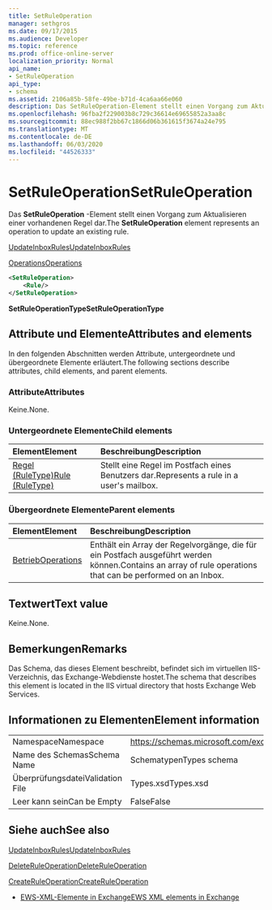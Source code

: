 ```yaml
---
title: SetRuleOperation
manager: sethgros
ms.date: 09/17/2015
ms.audience: Developer
ms.topic: reference
ms.prod: office-online-server
localization_priority: Normal
api_name:
- SetRuleOperation
api_type:
- schema
ms.assetid: 2106a85b-58fe-49be-b71d-4ca6aa66e060
description: Das SetRuleOperation-Element stellt einen Vorgang zum Aktualisieren einer vorhandenen Regel dar.
ms.openlocfilehash: 96fba2f229003b8c729c36614e69655852a3aa8c
ms.sourcegitcommit: 88ec988f2bb67c1866d06b361615f3674a24e795
ms.translationtype: MT
ms.contentlocale: de-DE
ms.lasthandoff: 06/03/2020
ms.locfileid: "44526333"
---
```

# <a name="setruleoperation"></a><span data-ttu-id="c4293-103">SetRuleOperation</span><span class="sxs-lookup"><span data-stu-id="c4293-103">SetRuleOperation</span></span>

<span data-ttu-id="c4293-104">Das **SetRuleOperation** -Element stellt einen Vorgang zum Aktualisieren einer vorhandenen Regel dar.</span><span class="sxs-lookup"><span data-stu-id="c4293-104">The **SetRuleOperation** element represents an operation to update an existing rule.</span></span> 
  
[<span data-ttu-id="c4293-105">UpdateInboxRules</span><span class="sxs-lookup"><span data-stu-id="c4293-105">UpdateInboxRules</span></span>](updateinboxrules.md)
  
[<span data-ttu-id="c4293-106">Operations</span><span class="sxs-lookup"><span data-stu-id="c4293-106">Operations</span></span>](operations.md)
  
```XML
<SetRuleOperation>
    <Rule/>
</SetRuleOperation>
```

 <span data-ttu-id="c4293-107">**SetRuleOperationType**</span><span class="sxs-lookup"><span data-stu-id="c4293-107">**SetRuleOperationType**</span></span>
## <a name="attributes-and-elements"></a><span data-ttu-id="c4293-108">Attribute und Elemente</span><span class="sxs-lookup"><span data-stu-id="c4293-108">Attributes and elements</span></span>

<span data-ttu-id="c4293-109">In den folgenden Abschnitten werden Attribute, untergeordnete und übergeordnete Elemente erläutert.</span><span class="sxs-lookup"><span data-stu-id="c4293-109">The following sections describe attributes, child elements, and parent elements.</span></span>
  
### <a name="attributes"></a><span data-ttu-id="c4293-110">Attribute</span><span class="sxs-lookup"><span data-stu-id="c4293-110">Attributes</span></span>

<span data-ttu-id="c4293-111">Keine.</span><span class="sxs-lookup"><span data-stu-id="c4293-111">None.</span></span>
  
### <a name="child-elements"></a><span data-ttu-id="c4293-112">Untergeordnete Elemente</span><span class="sxs-lookup"><span data-stu-id="c4293-112">Child elements</span></span>

|<span data-ttu-id="c4293-113">**Element**</span><span class="sxs-lookup"><span data-stu-id="c4293-113">**Element**</span></span>|<span data-ttu-id="c4293-114">**Beschreibung**</span><span class="sxs-lookup"><span data-stu-id="c4293-114">**Description**</span></span>|
|:-----|:-----|
|[<span data-ttu-id="c4293-115">Regel (RuleType)</span><span class="sxs-lookup"><span data-stu-id="c4293-115">Rule (RuleType)</span></span>](rule-ruletype.md) <br/> |<span data-ttu-id="c4293-116">Stellt eine Regel im Postfach eines Benutzers dar.</span><span class="sxs-lookup"><span data-stu-id="c4293-116">Represents a rule in a user's mailbox.</span></span>  <br/> |
   
### <a name="parent-elements"></a><span data-ttu-id="c4293-117">Übergeordnete Elemente</span><span class="sxs-lookup"><span data-stu-id="c4293-117">Parent elements</span></span>

|<span data-ttu-id="c4293-118">**Element**</span><span class="sxs-lookup"><span data-stu-id="c4293-118">**Element**</span></span>|<span data-ttu-id="c4293-119">**Beschreibung**</span><span class="sxs-lookup"><span data-stu-id="c4293-119">**Description**</span></span>|
|:-----|:-----|
|[<span data-ttu-id="c4293-120">Betrieb</span><span class="sxs-lookup"><span data-stu-id="c4293-120">Operations</span></span>](operations.md) <br/> |<span data-ttu-id="c4293-121">Enthält ein Array der Regelvorgänge, die für ein Postfach ausgeführt werden können.</span><span class="sxs-lookup"><span data-stu-id="c4293-121">Contains an array of rule operations that can be performed on an Inbox.</span></span>  <br/> |
   
## <a name="text-value"></a><span data-ttu-id="c4293-122">Textwert</span><span class="sxs-lookup"><span data-stu-id="c4293-122">Text value</span></span>

<span data-ttu-id="c4293-123">Keine.</span><span class="sxs-lookup"><span data-stu-id="c4293-123">None.</span></span>
  
## <a name="remarks"></a><span data-ttu-id="c4293-124">Bemerkungen</span><span class="sxs-lookup"><span data-stu-id="c4293-124">Remarks</span></span>

<span data-ttu-id="c4293-125">Das Schema, das dieses Element beschreibt, befindet sich im virtuellen IIS-Verzeichnis, das Exchange-Webdienste hostet.</span><span class="sxs-lookup"><span data-stu-id="c4293-125">The schema that describes this element is located in the IIS virtual directory that hosts Exchange Web Services.</span></span>
  
## <a name="element-information"></a><span data-ttu-id="c4293-126">Informationen zu Elementen</span><span class="sxs-lookup"><span data-stu-id="c4293-126">Element information</span></span>

|||
|:-----|:-----|
|<span data-ttu-id="c4293-127">Namespace</span><span class="sxs-lookup"><span data-stu-id="c4293-127">Namespace</span></span>  <br/> |https://schemas.microsoft.com/exchange/services/2006/types  <br/> |
|<span data-ttu-id="c4293-128">Name des Schemas</span><span class="sxs-lookup"><span data-stu-id="c4293-128">Schema Name</span></span>  <br/> |<span data-ttu-id="c4293-129">Schematypen</span><span class="sxs-lookup"><span data-stu-id="c4293-129">Types schema</span></span>  <br/> |
|<span data-ttu-id="c4293-130">Überprüfungsdatei</span><span class="sxs-lookup"><span data-stu-id="c4293-130">Validation File</span></span>  <br/> |<span data-ttu-id="c4293-131">Types.xsd</span><span class="sxs-lookup"><span data-stu-id="c4293-131">Types.xsd</span></span>  <br/> |
|<span data-ttu-id="c4293-132">Leer kann sein</span><span class="sxs-lookup"><span data-stu-id="c4293-132">Can be Empty</span></span>  <br/> |<span data-ttu-id="c4293-133">False</span><span class="sxs-lookup"><span data-stu-id="c4293-133">False</span></span>  <br/> |
   
## <a name="see-also"></a><span data-ttu-id="c4293-134">Siehe auch</span><span class="sxs-lookup"><span data-stu-id="c4293-134">See also</span></span>



[<span data-ttu-id="c4293-135">UpdateInboxRules</span><span class="sxs-lookup"><span data-stu-id="c4293-135">UpdateInboxRules</span></span>](updateinboxrules.md)
  
[<span data-ttu-id="c4293-136">DeleteRuleOperation</span><span class="sxs-lookup"><span data-stu-id="c4293-136">DeleteRuleOperation</span></span>](deleteruleoperation.md)
  
[<span data-ttu-id="c4293-137">CreateRuleOperation</span><span class="sxs-lookup"><span data-stu-id="c4293-137">CreateRuleOperation</span></span>](createruleoperation.md)


- [<span data-ttu-id="c4293-138">EWS-XML-Elemente in Exchange</span><span class="sxs-lookup"><span data-stu-id="c4293-138">EWS XML elements in Exchange</span></span>](ews-xml-elements-in-exchange.md)

